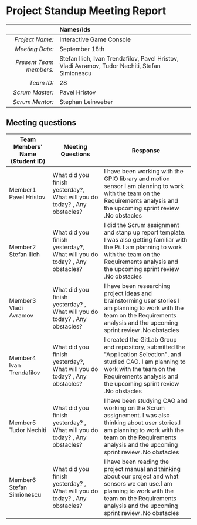 # Project Standup Meeting Report 

|                          | **Names/Ids**  |
|-------------------------:|:---------------|
| *Project Name:*          |     Interactive Game Console  |
| *Meeting Date:*          |    September 18th |
| *Present Team members:*  |  Stefan Ilich, Ivan Trendafilov, Pavel Hristov, Vladi Avramov, Tudor Nechiti, Stefan Simionescu|
| *Team ID:*               |     28           |
| *Scrum  Master:*         |     Pavel Hristov |
| *Scrum  Mentor:*         |      Stephan Leinweber   |
 
## Meeting questions



| **Team Members' Name (Student ID)** | **Meeting Questions** | **Response**  |
|-------------------------------------|-----------------------|---------------|
| Member1      Pavel Hristov          |   What did you finish yesterday?, What will you do today? , Any obstacles?   |I have been working with the GPIO library and motion sensor I am planning to work with the team on the Requirements analysis and the upcoming sprint review .No obstacles        |
| Member2      Stefan Ilich           |  What did you finish yesterday?, What will you do today?  , Any obstacles?   |I did the Scrum assignment and stanp up report template. I was also getting familiar with the Pi. I am planning to work with the team on the Requirements analysis and the upcoming sprint review .No obstacles         |
| Member3      Vladi Avramov          |  What did you finish yesterday? ,  What will you do today?  , Any obstacles? |I have been researching project ideas and brainstorming user stories   I am planning to work with the team on the Requirements analysis and the upcoming sprint review .No obstacles        |
| Member4      Ivan Trendafilov       |  What did you finish yesterday?, What will you do today?  ,  Any obstacles?  |I created the GitLab Group and repository, submitted the "Application Selection",  and studied CAO. I am planning to work with the team on the Requirements analysis and the upcoming sprint review .No obstacles|
| Member5       Tudor Nechiti         | What did you finish yesterday? , What will you do today? ,    Any obstacles? |I have been studying CAO and working on the Scrum assignement. I was also thinking about user stories.I am planning to work with the team on the Requirements analysis and the upcoming sprint review .No obstacles           |
| Member6      Stefan Simionescu      |  What did you finish yesterday? ,  What will you do today? , Any obstacles?  |I have been reading the project manual and thinking about our project and what sensors we can use.I am planning to work with the team on the Requirements analysis and the upcoming sprint review .No obstacles        |
